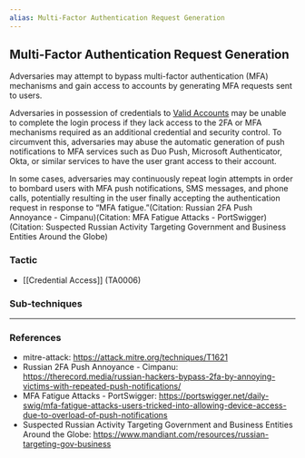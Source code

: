 ```yaml
---
alias: Multi-Factor Authentication Request Generation
---
```


## Multi-Factor Authentication Request Generation

Adversaries may attempt to bypass multi-factor authentication (MFA) mechanisms and gain access to accounts by generating MFA requests sent to users.

Adversaries in possession of credentials to [Valid Accounts](https://attack.mitre.org/techniques/T1078) may be unable to complete the login process if they lack access to the 2FA or MFA mechanisms required as an additional credential and security control. To circumvent this, adversaries may abuse the automatic generation of push notifications to MFA services such as Duo Push, Microsoft Authenticator, Okta, or similar services to have the user grant access to their account.

In some cases, adversaries may continuously repeat login attempts in order to bombard users with MFA push notifications, SMS messages, and phone calls, potentially resulting in the user finally accepting the authentication request in response to “MFA fatigue.”(Citation: Russian 2FA Push Annoyance - Cimpanu)(Citation: MFA Fatigue Attacks - PortSwigger)(Citation: Suspected Russian Activity Targeting Government and Business Entities Around the Globe)


### Tactic

- [[Credential Access]] (TA0006)

### Sub-techniques


---
### References

- mitre-attack: https://attack.mitre.org/techniques/T1621
- Russian 2FA Push Annoyance - Cimpanu: https://therecord.media/russian-hackers-bypass-2fa-by-annoying-victims-with-repeated-push-notifications/
- MFA Fatigue Attacks - PortSwigger: https://portswigger.net/daily-swig/mfa-fatigue-attacks-users-tricked-into-allowing-device-access-due-to-overload-of-push-notifications
- Suspected Russian Activity Targeting Government and Business Entities Around the Globe: https://www.mandiant.com/resources/russian-targeting-gov-business
